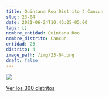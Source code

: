 ```yaml
---
title: Quintana Roo Distrito 4 Cancun
slug: 23-04
date: 2021-06-24T10:46:05-05:00
tags: []
nombre_entidad: Quintana Roo
nombre_distrito: Cancun
entidad: 23
distrito: 4
image_path: /img/23-04.png
draft: false
---
```


![](/img/23-04.png)

[Ver los 300 distritos](/docs/elecciones-2021)
